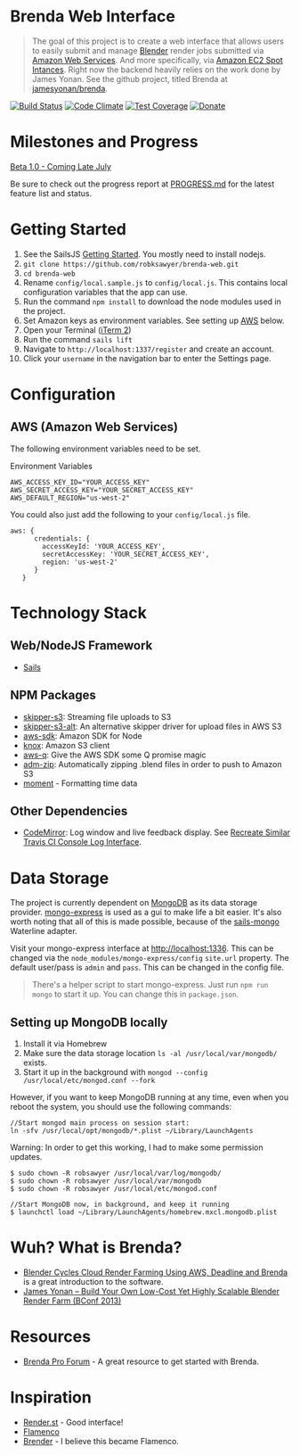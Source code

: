 # Brenda Web Interface
> The goal of this project is to create a web interface that allows users to easily submit and manage [Blender](http://www.blender.org/) render jobs submitted via [Amazon Web Services](http://aws.amazon.com/). And more specifically, via [Amazon EC2 Spot Intances](http://aws.amazon.com/ec2/purchasing-options/spot-instances/). Right now the backend heavily relies on the work done by James Yonan. See the github project, titled Brenda at [jamesyonan/brenda](https://github.com/jamesyonan/brenda).

[![Build Status](https://travis-ci.org/robksawyer/brenda-web.svg)](https://travis-ci.org/robksawyer/brenda-web) [![Code Climate](https://codeclimate.com/github/robksawyer/brenda-web/badges/gpa.svg)](https://codeclimate.com/github/robksawyer/brenda-web) [![Test Coverage](https://codeclimate.com/github/robksawyer/brenda-web/badges/coverage.svg)](https://codeclimate.com/github/robksawyer/brenda-web/coverage) [![Donate](https://img.shields.io/gratipay/robksawyer.svg)](https://gratipay.com/~robksawyer/)

# Milestones and Progress

[Beta 1.0 - Coming Late July](https://github.com/robksawyer/brenda-web/milestones/Beta%20Version%201.0)

Be sure to check out the progress report at [PROGRESS.md](https://github.com/robksawyer/brenda-web/blob/master/PROGRESS.md) for the latest feature list and status.

# Getting Started

1. See the SailsJS [Getting Started](http://sailsjs.org/#!/getStarted). You mostly need to install nodejs.
1. `git clone https://github.com/robksawyer/brenda-web.git`
1. `cd brenda-web`
1. Rename `config/local.sample.js` to `config/local.js`. This contains local configuration variables that the app can use.
1. Run the command `npm install` to download the node modules used in the project.
1. Set Amazon keys as environment variables. See setting up [AWS](https://github.com/robksawyer/brenda-web#aws-amazon) below.
1. Open your Terminal ([iTerm 2](https://www.iterm2.com/))
1. Run the command `sails lift`
1. Navigate to `http://localhost:1337/register` and create an account.
1. Click your `username` in the navigation bar to enter the Settings page.

# Configuration

## AWS (Amazon Web Services)

The following environment variables need to be set.

Environment Variables
```
AWS_ACCESS_KEY_ID="YOUR_ACCESS_KEY"
AWS_SECRET_ACCESS_KEY="YOUR_SECRET_ACCESS_KEY"
AWS_DEFAULT_REGION="us-west-2"
```

You could also just add the following to your `config/local.js` file.
```
aws: {
      credentials: {
        accessKeyId: 'YOUR_ACCESS_KEY',
        secretAccessKey: 'YOUR_SECRET_ACCESS_KEY',
        region: 'us-west-2'
      }
   }
```

# Technology Stack

## Web/NodeJS Framework
- [Sails](http://sailsjs.org)

## NPM Packages
- [skipper-s3](https://www.npmjs.com/package/skipper-s3): Streaming file uploads to S3
- [skipper-s3-alt](https://www.npmjs.com/package/skipper-s3-alt): An alternative skipper driver for upload files in AWS S3
- [aws-sdk](https://www.npmjs.com/package/aws-sdk): Amazon SDK for Node
- [knox](https://www.npmjs.com/package/knox): Amazon S3 client
- [aws-q](https://www.npmjs.com/package/aws-q): Give the AWS SDK some Q promise magic
- [adm-zip](https://www.npmjs.com/package/adm-zip): Automatically zipping .blend files in order to push to Amazon S3
- [moment](http://momentjs.com/) - Formatting time data

## Other Dependencies
- [CodeMirror](https://codemirror.net): Log window and live feedback display. See [Recreate Similar Travis CI Console Log Interface](http://stackoverflow.com/questions/30948708/recreate-similar-travis-ci-console-log-interface/30957814#30957814).

# Data Storage
The project is currently dependent on [MongoDB](https://www.mongodb.org/) as its data storage provider. [mongo-express](https://www.npmjs.com/package/mongo-express) is used as a gui to make life a bit easier. It's also worth noting that all of this is made possible, because of the [sails-mongo](https://github.com/balderdashy/sails-mongo) Waterline adapter.

Visit your mongo-express interface at <http://localhost:1336>. This can be changed via the `node_modules/mongo-express/config` `site.url` property. The default user/pass is `admin` and `pass`. This can be changed in the config file.

> There's a helper script to start mongo-express. Just run `npm run mongo` to start it up. You can change this in `package.json`.

## Setting up MongoDB locally
1. Install it via Homebrew
1. Make sure the data storage location `ls -al /usr/local/var/mongodb/` exists.
1. Start it up in the background with `mongod --config /usr/local/etc/mongod.conf --fork`

However, if you want to keep MongoDB running at any time, even when you reboot the system, you should use the following commands:
```
//Start mongod main process on session start:
ln -sfv /usr/local/opt/mongodb/*.plist ~/Library/LaunchAgents
```

Warning: In order to get this working, I had to make some permission updates.
```
$ sudo chown -R robsawyer /usr/local/var/log/mongodb/
$ sudo chown -R robsawyer /usr/local/var/mongodb
$ sudo chown -R robsawyer /usr/local/etc/mongod.conf

```

```
//Start MongoDB now, in background, and keep it running
$ launchctl load ~/Library/LaunchAgents/homebrew.mxcl.mongodb.plist
```

# Wuh? What is Brenda?
- [Blender Cycles Cloud Render Farming Using AWS, Deadline and Brenda](https://www.youtube.com/watch?v=NkZ60lF-nKM) is a great introduction to the software.
- [James Yonan – Build Your Own Low-Cost Yet Highly Scalable Blender Render Farm (BConf 2013)](http://www.youtube.com/watch?v=_Oqo383uviw)

# Resources
- [Brenda Pro Forum](http://brendapro.com/forum/) - A great resource to get started with Brenda.

# Inspiration
- [Render.st](https://render.st) - Good interface!
- [Flamenco](http://www.flamenco.io/)
- [Brender](http://www.brender-farm.org/) - I believe this became Flamenco.
